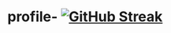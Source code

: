 # profile- [![GitHub Streak](https://streak-stats.demolab.com/?user=Nirmalfageria)](https://git.io/streak-stats)
